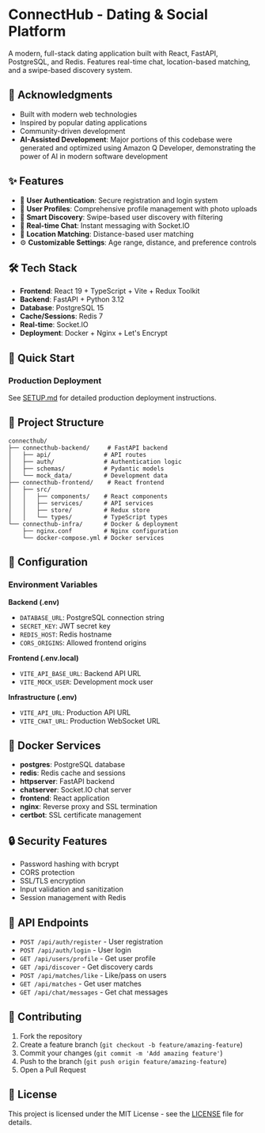 # ConnectHub - Dating & Social Platform

A modern, full-stack dating application built with React, FastAPI, PostgreSQL, and Redis. Features real-time chat, location-based matching, and a swipe-based discovery system.

## 🙏 Acknowledgments

- Built with modern web technologies
- Inspired by popular dating applications
- Community-driven development
- **AI-Assisted Development**: Major portions of this codebase were generated and optimized using Amazon Q Developer, demonstrating the power of AI in modern software development

## ✨ Features

- 🔐 **User Authentication**: Secure registration and login system
- 👤 **User Profiles**: Comprehensive profile management with photo uploads
- 💫 **Smart Discovery**: Swipe-based user discovery with filtering
- 💬 **Real-time Chat**: Instant messaging with Socket.IO
- 📍 **Location Matching**: Distance-based user matching
- ⚙️ **Customizable Settings**: Age range, distance, and preference controls

## 🛠 Tech Stack

- **Frontend**: React 19 + TypeScript + Vite + Redux Toolkit
- **Backend**: FastAPI + Python 3.12
- **Database**: PostgreSQL 15
- **Cache/Sessions**: Redis 7
- **Real-time**: Socket.IO
- **Deployment**: Docker + Nginx + Let's Encrypt

## 🚀 Quick Start

### Production Deployment

See [SETUP.md](SETUP.md) for detailed production deployment instructions.

## 📁 Project Structure

```
connecthub/
├── connecthub-backend/     # FastAPI backend
│   ├── api/               # API routes
│   ├── auth/              # Authentication logic
│   ├── schemas/           # Pydantic models
│   └── mock_data/         # Development data
├── connecthub-frontend/    # React frontend
│   ├── src/
│   │   ├── components/    # React components
│   │   ├── services/      # API services
│   │   ├── store/         # Redux store
│   │   └── types/         # TypeScript types
└── connecthub-infra/      # Docker & deployment
    ├── nginx.conf         # Nginx configuration
    └── docker-compose.yml # Docker services
```

## 🔧 Configuration

### Environment Variables

**Backend (.env)**
- `DATABASE_URL`: PostgreSQL connection string
- `SECRET_KEY`: JWT secret key
- `REDIS_HOST`: Redis hostname
- `CORS_ORIGINS`: Allowed frontend origins

**Frontend (.env.local)**
- `VITE_API_BASE_URL`: Backend API URL
- `VITE_MOCK_USER`: Development mock user

**Infrastructure (.env)**
- `VITE_API_URL`: Production API URL
- `VITE_CHAT_URL`: Production WebSocket URL

## 🐳 Docker Services

- **postgres**: PostgreSQL database
- **redis**: Redis cache and sessions
- **httpserver**: FastAPI backend
- **chatserver**: Socket.IO chat server
- **frontend**: React application
- **nginx**: Reverse proxy and SSL termination
- **certbot**: SSL certificate management

## 🔒 Security Features

- Password hashing with bcrypt
- CORS protection
- SSL/TLS encryption
- Input validation and sanitization
- Session management with Redis

## 📱 API Endpoints

- `POST /api/auth/register` - User registration
- `POST /api/auth/login` - User login
- `GET /api/users/profile` - Get user profile
- `GET /api/discover` - Get discovery cards
- `POST /api/matches/like` - Like/pass on users
- `GET /api/matches` - Get user matches
- `GET /api/chat/messages` - Get chat messages

## 🤝 Contributing

1. Fork the repository
2. Create a feature branch (`git checkout -b feature/amazing-feature`)
3. Commit your changes (`git commit -m 'Add amazing feature'`)
4. Push to the branch (`git push origin feature/amazing-feature`)
5. Open a Pull Request

## 📄 License

This project is licensed under the MIT License - see the [LICENSE](LICENSE) file for details.

